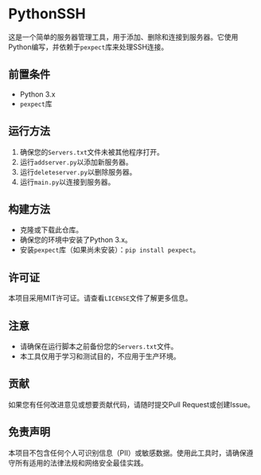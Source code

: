 # PythonSSH

这是一个简单的服务器管理工具，用于添加、删除和连接到服务器。它使用Python编写，并依赖于`pexpect`库来处理SSH连接。

## 前置条件

- Python 3.x
- `pexpect`库

## 运行方法

1. 确保您的`Servers.txt`文件未被其他程序打开。
2. 运行`addserver.py`以添加新服务器。
3. 运行`deleteserver.py`以删除服务器。
4. 运行`main.py`以连接到服务器。

## 构建方法

- 克隆或下载此仓库。
- 确保您的环境中安装了Python 3.x。
- 安装`pexpect`库（如果尚未安装）：`pip install pexpect`。

## 许可证

本项目采用MIT许可证。请查看`LICENSE`文件了解更多信息。

## 注意

- 请确保在运行脚本之前备份您的`Servers.txt`文件。
- 本工具仅用于学习和测试目的，不应用于生产环境。

## 贡献

如果您有任何改进意见或想要贡献代码，请随时提交Pull Request或创建Issue。

## 免责声明

本项目不包含任何个人可识别信息（PII）或敏感数据。使用此工具时，请确保遵守所有适用的法律法规和网络安全最佳实践。
